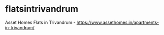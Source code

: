 # flatsintrivandrum
Asset Homes Flats in Trivandrum - 
https://www.assethomes.in/apartments-in-trivandrum/
